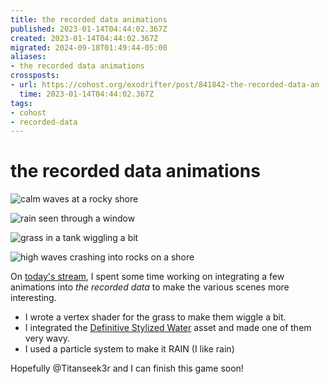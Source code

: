 ```yaml
---
title: the recorded data animations
published: 2023-01-14T04:44:02.367Z
created: 2023-01-14T04:44:02.367Z
migrated: 2024-09-18T01:49:44-05:00
aliases:
- the recorded data animations
crossposts:
- url: https://cohost.org/exodrifter/post/841842-the-recorded-data-an
  time: 2023-01-14T04:44:02.367Z
tags:
- cohost
- recorded-data
---
```


# the recorded data animations

![calm waves at a rocky shore](20230114044402-menu.gif)

![rain seen through a window](20230114044402-window.gif)

![grass in a tank wiggling a bit](20230114044402-grass.gif)

![high waves crashing into rocks on a shore](20230114044402-ocean.gif)

On [today's stream](https://vods.exodrifter.space/2023/01/13/1818), I spent some time working on integrating a few animations into _the recorded data_ to make the various scenes more interesting.

- I wrote a vertex shader for the grass to make them wiggle a bit.
- I integrated the [Definitive Stylized Water](https://assetstore.unity.com/packages/vfx/shaders/definitive-stylized-water-87062) asset and made one of them very wavy.
- I used a particle system to make it RAIN (I like rain)

Hopefully @Titanseek3r and I can finish this game soon!
